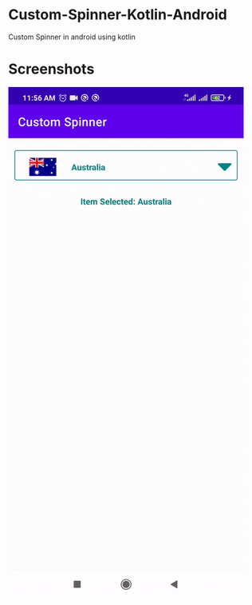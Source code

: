 # Custom-Spinner-Kotlin-Android
Custom Spinner in android using kotlin

# Screenshots
![alt text](https://github.com/myaqoob7/Custom-Spinner-Kotlin-Android/blob/master/Screenshots/Screenshot.gif?raw=true)
